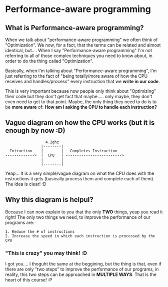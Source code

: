# Performance-aware programming

## What is Performance-aware programming?
When we talk about "performance-aware programming" we often think of "Optimization".
We now, for a fact, that the terms can be related and almost identical, but....
When I say "Performance-aware programming" I'm not referring to all of those complex
techniques you need to know about, in order to do the thing called "Optimization".

Basically, when I'm talking about "Performance-aware programming", I'm just referring
to the fact of "being totally/more aware of how the CPU receives and handles/process"
every instruction that we **write in our code**.

This is very important because now people only think about "Optimizing" their code
but they don't get fact that maybe..... only maybe, they don't even need to get to
that point. Maybe, the only thing they need to do is to be **more aware** of: **How
am I asking the **CPU** to handle each **instruction**?**

## Vague diagram on how the CPU works (but it is enough by now :D)
```
                  4.2ghz
                |--------|
  Intruction    |        |   Completes Instruction
------------->  |  CPU   | ------------------------->
                |        |
                |--------|

```
Yeap... It is a very simple/vague diagram on what the CPU does with the instructions
it gets (basically process them and complete each of them). The idea is clear! :D

## Why this diagram is helpul?
Because I can now explain to you that the only **TWO** things, yeap you read it right!
The only two things we need, to improve the performance of our programs are:

    1. Reduce the # of instructions
    2. Increase the speed in which each instruction is processed by the CPU

### "This is crazy" you may think! :D
I got you.... I thoguht the same at the beggining, but the thing is that, even if there
are only "two steps" to improve the performance of our programs, in reality, this two
steps can be approached in **MULTIPLE WAYS**. That is the heart of this course! :P
